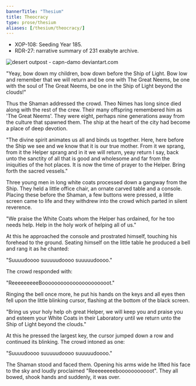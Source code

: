 ```yaml
---
bannerTitle: "Thesium" 
title: Theocracy
type: prose/thesium
aliases: [/thesium/theocracy/]
---
```


<div class="data">

- XOP-108: Seeding Year 185.  
- RDR-27: narrative summary of 231 exabyte archive.  

</div>

![desert outpost - capn-damo deviantart.com](/images/thesium/desert-outpost.jpg)

"Yeay, bow down my children, bow down before the Ship of Light. Bow low and
remember that we will return and be one with The Great Neems, be one with the
soul of The Great Neems, be one in the Ship of Light beyond the clouds!"

Thus the Shaman addressed the crowd. Theo Nimes has long since died along with
the rest of the crew. Their many offspring remembered him as 'The Great Neems'.
They were eight, perhaps nine generations away from the culture that spawned
them. The ship at the heart of the city had become a place of deep devotion. 

"The divine spirit animates us all and binds us together. Here, here before the
Ship we see and we know that it is our true mother. From it we sprang, from it
the Helper sprang and in it we will return, yeay return I say, back unto the
sanctity of all that is good and wholesome and far from the iniquities of the
hot places. It is now the time of prayer to the Helper. Bring forth the sacred
vessels."

Three young men in long white coats processed down a gangway from the Ship. They
held a little office chair, an ornate carved table and a console. Placing these
before the Shaman, a few buttons were pressed, a little screen came to life
and they withdrew into the crowd which parted in silent reverence.

"We praise the White Coats whom the Helper has ordained, for he too needs help.
Help in the holy work of helping all of us."

At this he approached the console and prostrated himself, touching his forehead
to the ground. Seating himself on the little table he produced a bell and rang
it as he chanted:

"Suuuudoooo suuuuudoooo suuuuudoooo."

The crowd responded with:

"ReeeeeeeeeBoooooooooooooooooooooot."

Ringing the bell once more, he put his hands on the keys and all eyes then fell
upon the little blinking cursor, flashing at the bottom of the black screen.

"Bring us your holy help oh great Helper, we will keep you and praise you and
esteem your White Coats in their Laboratory until we return unto the Ship of
Light beyond the clouds."

At this he pressed the largest key, the cursor jumped down a row and continued
its blinking. The crowd intoned as one:

"Suuuudoooo suuuuudoooo suuuuudoooo."

The Shaman stood and faced them. Opening his arms wide he lifted his face to the
sky and loudly proclaimed "Reeeeeeeebooooooooooot". They all bowed, shook hands
and suddenly, it was over.


